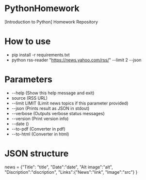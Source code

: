 # PythonHomework
[Introduction to Python] Homework Repository
# How to use
* pip install -r requirements.txt
* python rss-reader "https://news.yahoo.com/rss/" --limit 2 --json
# Parameters
* --help (Show this help message and exit)
* source (RSS URL)
* --limit LIMIT (Limit news topics if this parameter provided)
* --json (Prints result as JSON in stdout)
* --verbose (Outputs verbose status messages)
* --version (Print version info)
* --date ()
* --to-pdf (Converter in pdf)
* --to-html (Converter in html)
# JSON structure
news = {"Title": "title", "Date":"date", "Alt image":"alt", "Discription":"discription", "Links":{"News":"link", "Image":"src"} }